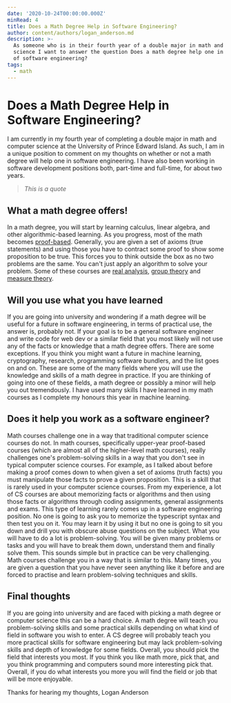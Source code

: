 ```yaml
---
date: '2020-10-24T00:00:00.000Z'
minRead: 4
title: Does a Math Degree Help in Software Engineering?
author: content/authors/logan_anderson.md
description: >-
  As someone who is in their fourth year of a double major in math and computer
  science I want to answer the question Does a math degree help one in the field
  of software engineering?
tags:
  - math
---
```


# Does a Math Degree Help in Software Engineering?

I am currently in my fourth year of completing a double major in math and computer science at the University of Prince Edward Island. As such, I am in a unique position to comment on my thoughts on whether or not a math degree will help one in software engineering. I have also been working in software development positions both, part-time and full-time, for about two years.

> *This is a quote*

## What a math degree offers!

In a math degree, you will start by learning calculus, linear algebra, and other algorithmic-based learning. As you progress, most of the math becomes [proof-based](https://en.wikipedia.org/wiki/Mathematical\_proof). Generally, you are given a set of axioms (true statements) and using those you have to contract some proof to show some proposition to be true. This forces you to think outside the box as no two problems are the same. You can't just apply an algorithm to solve your problem. Some of these courses are [real analysis](https://en.wikipedia.org/wiki/Real\_analysis), [group theory](https://en.wikipedia.org/wiki/Group\_theory) and [measure theory](https://en.wikipedia.org/wiki/Measure\_\(mathematics\)).

## Will you use what you have learned

If you are going into university and wondering if a math degree will be useful for a future in software engineering,  in terms of practical use, the answer is, probably not. If your goal is to be a general software engineer and write code for web dev or a similar field that you most likely will not use any of the facts or knowledge that a math degree offers. There are some exceptions. If you think you might want a future in machine learning, cryptography, research, programming software bundlers, and the list goes on and on. These are some of the many fields where you will use the knowledge and skills of a math degree in practice. If you are thinking of going into one of these fields, a math degree or possibly a minor will help you out tremendously. I have used many skills I have learned in my math courses as I complete my honours this year in machine learning.

## Does it help you work as a software engineer?

Math courses challenge one in a way that traditional computer science courses do not. In math courses, specifically upper-year proof-based courses (which are almost all of the higher-level math courses), really challenges one's problem-solving skills in a way that you don't see in typical computer science courses. For example, as I talked about before making a proof comes down to when given a set of axioms (truth facts) you must manipulate those facts to prove a given proposition. This is a skill that is rarely used in your computer science courses. From my experience, a lot of CS courses are about memorizing facts or algorithms and then using those facts or algorithms through coding assignments, general assignments and exams. This type of learning rarely comes up in a software engineering position. No one is going to ask you to memorize the typescript syntax and then test you on it. You may learn it by using it but no one is going to sit you down and drill you with obscure abuse questions on the subject. What you will have to do a lot is problem-solving. You will be given many problems or tasks and you will have to break them down, understand them and finally solve them. This sounds simple but in practice can be very challenging. Math courses challenge you in a way that is similar to this. Many times, you are given a question that you have never seen anything like it before and are forced to practise and learn problem-solving techniques and skills.

## Final thoughts

If you are going into university and are faced with picking a math degree or computer science this can be a hard choice. A math degree will teach you problem-solving skills and some practical skills depending on what kind of field in software you wish to enter. A CS degree will probably teach you more practical skills for software engineering but may lack problem-solving skills and depth of knowledge for some fields. Overall, you should pick the field that interests you most. If you think you like math more, pick that, and you think programming and computers sound more interesting pick that. Overall, if you do what interests you more you will find the field or job that will be more enjoyable.

Thanks for hearing my thoughts, Logan Anderson
